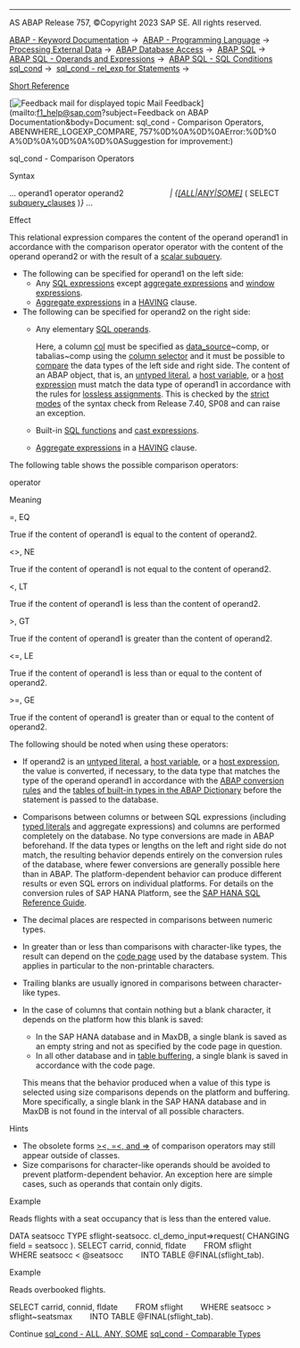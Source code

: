   

* * *

AS ABAP Release 757, ©Copyright 2023 SAP SE. All rights reserved.

[ABAP - Keyword Documentation](https://help.sap.com/doc/abapdocu_757_index_htm/7.57/en-US/abenabap.htm) →  [ABAP - Programming Language](https://help.sap.com/doc/abapdocu_757_index_htm/7.57/en-US/abenabap_reference.htm) →  [Processing External Data](https://help.sap.com/doc/abapdocu_757_index_htm/7.57/en-US/abenabap_language_external_data.htm) →  [ABAP Database Access](https://help.sap.com/doc/abapdocu_757_index_htm/7.57/en-US/abendb_access.htm) →  [ABAP SQL](https://help.sap.com/doc/abapdocu_757_index_htm/7.57/en-US/abenabap_sql.htm) →  [ABAP SQL - Operands and Expressions](https://help.sap.com/doc/abapdocu_757_index_htm/7.57/en-US/abenabap_sql_operands.htm) →  [ABAP SQL - SQL Conditions sql\_cond](https://help.sap.com/doc/abapdocu_757_index_htm/7.57/en-US/abenasql_cond.htm) →  [sql\_cond - rel\_exp for Statements](https://help.sap.com/doc/abapdocu_757_index_htm/7.57/en-US/abenabap_sql_stmt_logexp.htm) → 

[Short Reference](https://help.sap.com/doc/abapdocu_757_index_htm/7.57/en-US/abensql_cond_shortref.htm)

 [![](Mail.gif?object=Mail.gif&sap-language=EN "Feedback mail for displayed topic") Mail Feedback](mailto:f1_help@sap.com?subject=Feedback on ABAP Documentation&body=Document: sql_cond - Comparison Operators, ABENWHERE_LOGEXP_COMPARE, 757%0D%0A%0D%0AError:%0D%0
A%0D%0A%0D%0A%0D%0ASuggestion for improvement:)

sql\_cond - Comparison Operators

Syntax

... operand1 operator operand2
                    *|* *{*[*\[*ALL*|*ANY*|*SOME*\]*](https://help.sap.com/doc/abapdocu_757_index_htm/7.57/en-US/abenwhere_logexp_all_any_some.htm) ( SELECT [subquery\_clauses](https://help.sap.com/doc/abapdocu_757_index_htm/7.57/en-US/abenwhere_logexp_subquery.htm) )*}* ...

Effect

This relational expression compares the content of the operand operand1 in accordance with the comparison operator operator with the content of the operand operand2 or with the result of a [scalar subquery](https://help.sap.com/doc/abapdocu_757_index_htm/7.57/en-US/abenwhere_logexp_all_any_some.htm).

-   The following can be specified for operand1 on the left side:
    -   Any [SQL expressions](https://help.sap.com/doc/abapdocu_757_index_htm/7.57/en-US/abapsql_expr.htm) except [aggregate expressions](https://help.sap.com/doc/abapdocu_757_index_htm/7.57/en-US/abapselect_aggregate.htm) and [window expressions](https://help.sap.com/doc/abapdocu_757_index_htm/7.57/en-US/abapselect_over.htm).
    -   [Aggregate expressions](https://help.sap.com/doc/abapdocu_757_index_htm/7.57/en-US/abapselect_aggregate.htm) in a [HAVING](https://help.sap.com/doc/abapdocu_757_index_htm/7.57/en-US/abaphaving_clause.htm) clause.
-   The following can be specified for operand2 on the right side:
    -   Any elementary [SQL operands](https://help.sap.com/doc/abapdocu_757_index_htm/7.57/en-US/abensql_operands.htm).
        
        Here, a column [col](https://help.sap.com/doc/abapdocu_757_index_htm/7.57/en-US/abenabap_sql_columns.htm) must be specified as [data\_source](https://help.sap.com/doc/abapdocu_757_index_htm/7.57/en-US/abapselect_data_source.htm)~comp, or tabalias~comp using the [column selector](https://help.sap.com/doc/abapdocu_757_index_htm/7.57/en-US/abentable_comp_selector_glosry.htm "Glossary Entry") and it must be possible to [compare](https://help.sap.com/doc/abapdocu_757_index_htm/7.57/en-US/abenwhere_logexp_compare_types.htm) the data types of the left side and right side.
        The content of an ABAP object, that is, an [untyped literal](https://help.sap.com/doc/abapdocu_757_index_htm/7.57/en-US/abenabap_sql_untyped_literals.htm), a [host variable](https://help.sap.com/doc/abapdocu_757_index_htm/7.57/en-US/abenabap_sql_host_variables.htm), or a [host expression](https://help.sap.com/doc/abapdocu_757_index_htm/7.57/en-US/abenabap_sql_host_expressions.htm) must match the data type of operand1 in accordance with the rules for [lossless assignments](https://help.sap.com/doc/abapdocu_757_index_htm/7.57/en-US/abenlossless_assignment_glosry.htm "Glossary Entry"). This is checked by the [strict modes](https://help.sap.com/doc/abapdocu_757_index_htm/7.57/en-US/abenabap_sql_strict_modes.htm) of the syntax check from Release 7.40, SP08 and can raise an exception.
        
    -   Built-in [SQL functions](https://help.sap.com/doc/abapdocu_757_index_htm/7.57/en-US/abenabap_sql_builtin_functions.htm) and [cast expressions](https://help.sap.com/doc/abapdocu_757_index_htm/7.57/en-US/abensql_cast.htm).
    -   [Aggregate expressions](https://help.sap.com/doc/abapdocu_757_index_htm/7.57/en-US/abapselect_aggregate.htm) in a [HAVING](https://help.sap.com/doc/abapdocu_757_index_htm/7.57/en-US/abaphaving_clause.htm) clause.

The following table shows the possible comparison operators:

operator

Meaning

\=, EQ

True if the content of operand1 is equal to the content of operand2.

<>, NE

True if the content of operand1 is not equal to the content of operand2.

<, LT

True if the content of operand1 is less than the content of operand2.

\>, GT

True if the content of operand1 is greater than the content of operand2.

<=, LE

True if the content of operand1 is less than or equal to the content of operand2.

\>=, GE

True if the content of operand1 is greater than or equal to the content of operand2.

The following should be noted when using these operators:

-   If operand2 is an [untyped literal](https://help.sap.com/doc/abapdocu_757_index_htm/7.57/en-US/abenabap_sql_untyped_literals.htm), a [host variable](https://help.sap.com/doc/abapdocu_757_index_htm/7.57/en-US/abenabap_sql_host_variables.htm), or a [host expression](https://help.sap.com/doc/abapdocu_757_index_htm/7.57/en-US/abenabap_sql_host_expressions.htm), the value is converted, if necessary, to the data type that matches the type of the operand operand1 in accordance with the [ABAP conversion rules](https://help.sap.com/doc/abapdocu_757_index_htm/7.57/en-US/abenconversion_rules.htm) and the [tables of built-in types in the ABAP Dictionary](https://help.sap.com/doc/abapdocu_757_index_htm/7.57/en-US/abenddic_builtin_types.htm) before the statement is passed to the database.
-   Comparisons between columns or between SQL expressions (including [typed literals](https://help.sap.com/doc/abapdocu_757_index_htm/7.57/en-US/abenabap_sql_typed_literals.htm) and aggregate expressions) and columns are performed completely on the database. No type conversions are made in ABAP beforehand. If the data types or lengths on the left and right side do not match, the resulting behavior depends entirely on the conversion rules of the database, where fewer conversions are generally possible here than in ABAP. The platform-dependent behavior can produce different results or even SQL errors on individual platforms. For details on the conversion rules of SAP HANA Platform, see the [SAP HANA SQL Reference Guide](https://help.sap.com/docs/HANA_SERVICE_CF/7c78579ce9b14a669c1f3295b0d8ca16/f327b70cae564c53a766367a8aad0164.html).
-   The decimal places are respected in comparisons between numeric types.
-   In greater than or less than comparisons with character-like types, the result can depend on the [code page](https://help.sap.com/doc/abapdocu_757_index_htm/7.57/en-US/abencodepage_glosry.htm "Glossary Entry") used by the database system. This applies in particular to the non-printable characters.
-   Trailing blanks are usually ignored in comparisons between character-like types.
-   In the case of columns that contain nothing but a blank character, it depends on the platform how this blank is saved:
    
    -   In the SAP HANA database and in MaxDB, a single blank is saved as an empty string and not as specified by the code page in question.
    -   In all other database and in [table buffering](https://help.sap.com/doc/abapdocu_757_index_htm/7.57/en-US/abentable_buffering_glosry.htm "Glossary Entry"), a single blank is saved in accordance with the code page.
    
    This means that the behavior produced when a value of this type is selected using size comparisons depends on the platform and buffering. More specifically, a single blank in the SAP HANA database and in MaxDB is not found in the interval of all possible characters.
    

Hints

-   The obsolete forms [\><, \=<, and \=>](https://help.sap.com/doc/abapdocu_757_index_htm/7.57/en-US/abenobsolete_logexp_op.htm) of comparison operators may still appear outside of classes.
-   Size comparisons for character-like operands should be avoided to prevent platform-dependent behavior. An exception here are simple cases, such as operands that contain only digits.

Example

Reads flights with a seat occupancy that is less than the entered value.

DATA seatsocc TYPE sflight-seatsocc.
cl\_demo\_input=>request( CHANGING field = seatsocc ).
SELECT carrid, connid, fldate
       FROM sflight
       WHERE seatsocc < @seatsocc
       INTO TABLE @FINAL(sflight\_tab).

Example

Reads overbooked flights.

SELECT carrid, connid, fldate
       FROM sflight
       WHERE seatsocc > sflight~seatsmax
       INTO TABLE @FINAL(sflight\_tab).

Continue
[sql\_cond - ALL, ANY, SOME](https://help.sap.com/doc/abapdocu_757_index_htm/7.57/en-US/abenwhere_logexp_all_any_some.htm)
[sql\_cond - Comparable Types](https://help.sap.com/doc/abapdocu_757_index_htm/7.57/en-US/abenwhere_logexp_compare_types.htm)